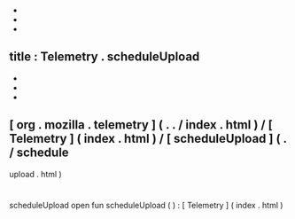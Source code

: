 -
-
-
title
:
Telemetry
.
scheduleUpload
-
-
-
-
[
org
.
mozilla
.
telemetry
]
(
.
.
/
index
.
html
)
/
[
Telemetry
]
(
index
.
html
)
/
[
scheduleUpload
]
(
.
/
schedule
-
upload
.
html
)
#
scheduleUpload
open
fun
scheduleUpload
(
)
:
[
Telemetry
]
(
index
.
html
)

